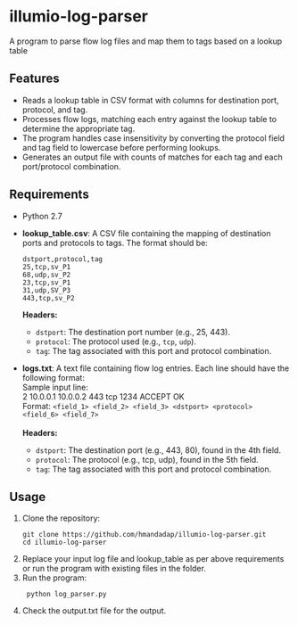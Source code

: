 # illumio-log-parser
A program to parse flow log files and map them to tags based on a lookup table

## Features  
- Reads a lookup table in CSV format with columns for destination port, protocol, and tag.
- Processes flow logs, matching each entry against the lookup table to determine the appropriate tag.
- The program handles case insensitivity by converting the protocol field and tag field to lowercase before performing lookups.
- Generates an output file with counts of matches for each tag and each port/protocol combination.

## Requirements
- Python 2.7
- **lookup_table.csv**: A CSV file containing the mapping of destination ports and protocols to tags. The format should be:

      dstport,protocol,tag
      25,tcp,sv_P1
      68,udp,sv_P2
      23,tcp,sv_P1
      31,udp,SV_P3
      443,tcp,sv_P2

   **Headers:**
   - `dstport`: The destination port number (e.g., 25, 443).
   - `protocol`: The protocol used (e.g., `tcp`, `udp`).
   - `tag`: The tag associated with this port and protocol combination.
- **logs.txt**: A text file containing flow log entries. Each line should have the following format:\
    Sample input line:\
    2 10.0.0.1 10.0.0.2 443 tcp 1234 ACCEPT OK\
   Format:
      ```
      <field_1> <field_2> <field_3> <dstport> <protocol> <field_6> <field_7>
      ```\
  \
   **Headers:**
   - `dstport`: The destination port (e.g., 443, 80), found in the 4th field.
   - `protocol`: The protocol (e.g., tcp, udp), found in the 5th field.
   - `tag`: The tag associated with this port and protocol combination.

## Usage
1. Clone the repository:
   ```
   git clone https://github.com/hmandadap/illumio-log-parser.git
   cd illumio-log-parser
   ```
2. Replace your input log file and lookup_table as per above requirements or run the program with existing files in the folder.
3. Run the program:
   ```
    python log_parser.py
   ```
4. Check the output.txt file for the output.
    



